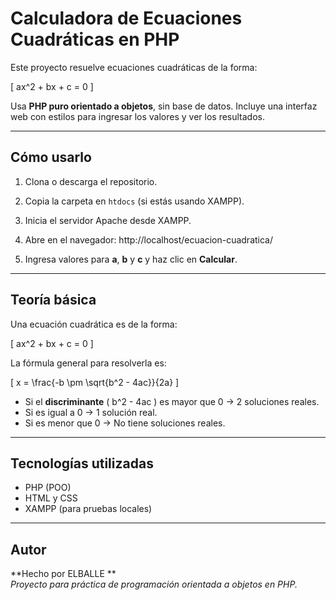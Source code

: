 #  Calculadora de Ecuaciones Cuadráticas en PHP

Este proyecto resuelve ecuaciones cuadráticas de la forma:

\[
ax^2 + bx + c = 0
\]

Usa **PHP puro orientado a objetos**, sin base de datos. Incluye una interfaz web con estilos para ingresar los valores y ver los resultados.

---

## Cómo usarlo

1. Clona o descarga el repositorio.
2. Copia la carpeta en `htdocs` (si estás usando XAMPP).
3. Inicia el servidor Apache desde XAMPP.
4. Abre en el navegador:
http://localhost/ecuacion-cuadratica/

5. Ingresa valores para **a**, **b** y **c** y haz clic en **Calcular**.

---

##  Teoría básica

Una ecuación cuadrática es de la forma:

\[
ax^2 + bx + c = 0
\]

La fórmula general para resolverla es:

\[
x = \frac{-b \pm \sqrt{b^2 - 4ac}}{2a}
\]

- Si el **discriminante** \( b^2 - 4ac \) es mayor que 0 → 2 soluciones reales.
- Si es igual a 0 → 1 solución real.
- Si es menor que 0 → No tiene soluciones reales.

---

##  Tecnologías utilizadas

- PHP (POO)
- HTML y CSS
- XAMPP (para pruebas locales)

---

## Autor

**Hecho por ELBALLE **  
_Proyecto para práctica de programación orientada a objetos en PHP._
